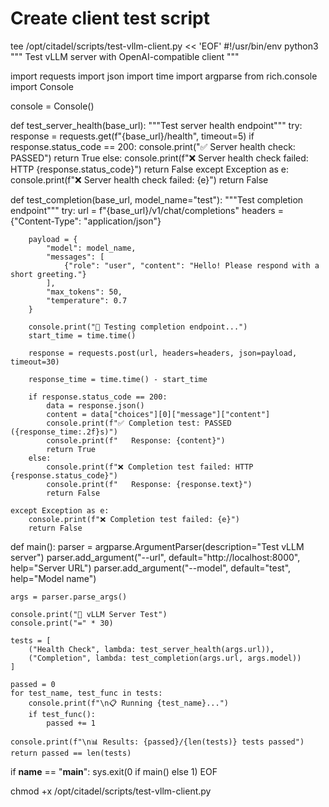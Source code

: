 # Create client test script
tee /opt/citadel/scripts/test-vllm-client.py << 'EOF'
#!/usr/bin/env python3
"""
Test vLLM server with OpenAI-compatible client
"""

import requests
import json
import time
import argparse
from rich.console import Console

console = Console()

def test_server_health(base_url):
    """Test server health endpoint"""
    try:
        response = requests.get(f"{base_url}/health", timeout=5)
        if response.status_code == 200:
            console.print("✅ Server health check: PASSED")
            return True
        else:
            console.print(f"❌ Server health check failed: HTTP {response.status_code}")
            return False
    except Exception as e:
        console.print(f"❌ Server health check failed: {e}")
        return False

def test_completion(base_url, model_name="test"):
    """Test completion endpoint"""
    try:
        url = f"{base_url}/v1/chat/completions"
        headers = {"Content-Type": "application/json"}

        payload = {
            "model": model_name,
            "messages": [
                {"role": "user", "content": "Hello! Please respond with a short greeting."}
            ],
            "max_tokens": 50,
            "temperature": 0.7
        }

        console.print("🧪 Testing completion endpoint...")
        start_time = time.time()

        response = requests.post(url, headers=headers, json=payload, timeout=30)

        response_time = time.time() - start_time

        if response.status_code == 200:
            data = response.json()
            content = data["choices"][0]["message"]["content"]
            console.print(f"✅ Completion test: PASSED ({response_time:.2f}s)")
            console.print(f"   Response: {content}")
            return True
        else:
            console.print(f"❌ Completion test failed: HTTP {response.status_code}")
            console.print(f"   Response: {response.text}")
            return False

    except Exception as e:
        console.print(f"❌ Completion test failed: {e}")
        return False

def main():
    parser = argparse.ArgumentParser(description="Test vLLM server")
    parser.add_argument("--url", default="http://localhost:8000", help="Server URL")
    parser.add_argument("--model", default="test", help="Model name")

    args = parser.parse_args()

    console.print("🧪 vLLM Server Test")
    console.print("=" * 30)

    tests = [
        ("Health Check", lambda: test_server_health(args.url)),
        ("Completion", lambda: test_completion(args.url, args.model))
    ]

    passed = 0
    for test_name, test_func in tests:
        console.print(f"\n📋 Running {test_name}...")
        if test_func():
            passed += 1

    console.print(f"\n📊 Results: {passed}/{len(tests)} tests passed")
    return passed == len(tests)

if __name__ == "__main__":
    sys.exit(0 if main() else 1)
EOF

chmod +x /opt/citadel/scripts/test-vllm-client.py